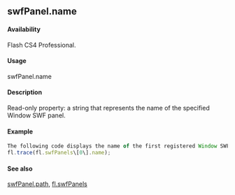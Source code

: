 ## swfPanel.name

#### Availability

Flash CS4 Professional.

#### Usage

swfPanel.name

#### Description

Read-only property: a string that represents the name of the specified Window SWF panel.

#### Example

```javascript
The following code displays the name of the first registered Window SWF panel in the Output panel:
fl.trace(fl.swfPanels\[0\].name);

```
#### See also

[swfPanel.path](#!AdobeDocs/developers-animatesdk-docs/master/swfPanel_object/swfPane4.md), [fl.swfPanels](#!AdobeDocs/developers-animatesdk-docs/master/flash_object_(fl)/fl74.md)

<span id="swfPanel.path" class="anchor"></span>
